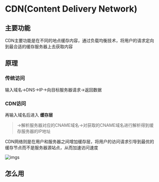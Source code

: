 # CDN(Content Delivery Network)

## 主要功能

CDN主要功能是在不同的地点缓存内容，通过负载均衡技术，将用户的请求定向到最合适的缓存服务器上去获取内容

## 原理

### 传统访问

输入域名->DNS->IP->向目标服务器请求->返回数据

### CDN访问

再输入域名后进入 **缓存层**

> ->解析服务器对应的CNAME域名->对获取的CNAME域名进行解析得到缓存服务器的IP地址

CDN网络则是在用户和服务器之间增加缓存层，将用户的访问请求引导到最优的缓存节点而不是服务器源站点，从而加速访问速度

![imgs](https://pic2.zhimg.com/80/049b124feb55100ff2f147b768ad4c8b_hd.jpg)

## 怎么用